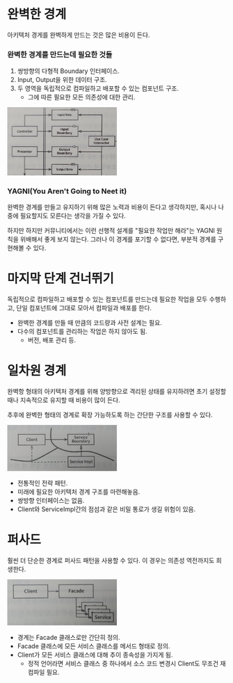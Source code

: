 # 완벽한 경계

아키텍처 경게를 완벽하게 만드는 것은 많은 비용이 든다.

### 완벽한 경계를 만드는데 필요한 것들

1. 쌍방향의 다형적 Boundary 인터페이스.
2. Input, Output을 위한 데이터 구조.
3. 두 영역을 독립적으로 컴파일하고 배포할 수 있는 컴포넌트 구조.
    * 그에 따른 필요한 모든 의존성에 대한 관리.

<img src="./images/부분적 경계_1.jpeg" width="50%">

### YAGNI(You Aren't Going to Neet it)

완벽한 경계를 만들고 유지하기 위해 많은 노력과 비용이 든다고 생각하지만, 혹시나 나중에 필요할지도 모른다는 생각을 가질 수 있다.

하지만 하지만 커뮤니티에서는 이런 선행적 설계를 "필요한 작업만 해라"는 YAGNI 원칙을 위배해서 좋게 보지 않는다. 그러나 이 경계를 포기할 수 없다면, 부분적 경계를 구현해볼 수 있다.

# 마지막 단계 건너뛰기

독립적으로 컴파일하고 배포할 수 있는 컴포넌트를 만드는데 필요한 작업을 모두 수행하고, 단일 컴포넌트에 그대로 모아서 컴파일과 배포를 한다.

* 완벽한 경계를 만들 때 만큼의 코드량과 사전 설계는 필요.
* 다수의 컴포넌트를 관리하는 작업은 하지 않아도 됨.
    * 버전, 배포 관리 등.

# 일차원 경계

완벽항 형태의 아키텍처 경계를 위해 양방향으로 격리된 상태를 유지하려면 초기 설정할 때나 지속적으로 유지할 때 비용이 많이 든다.

추후에 완벽한 형태의 경계로 확장 가능하도록 하는 간단한 구조를 사용할 수 있다.

<img src="./images/부분적 경계_2.jpeg" width="50%">

* 전통적인 전략 패턴.
* 미래에 필요한 아키텍처 경계 구조를 마련해놓음.
* 쌍방향 인터페이스는 없음.
* Client와 ServiceImpl간의 점섬과 같은 비밀 통로가 생길 위험이 있음.

# 퍼사드

훨씬 더 단순한 경계로 퍼사드 패턴을 사용할 수 있다. 이 경우는 의존성 역전까지도 희생한다.

<img src="./images/부분적 경계_3.jpeg" width="50%">

* 경계는 Facade 클래스로만 간단히 정의.
* Facade 클래스에 모든 서비스 클래스를 메서드 형태로 정의.
* Client가 모든 서비스 클래스에 대해 추이 종속성을 가지게 됨.
    * 정적 언어라면 서비스 클래스 중 하나에서 소스 코드 변경시 Client도 무조건 재컴파일 필요.